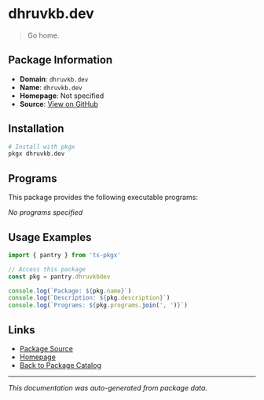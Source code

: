 # dhruvkb.dev

> Go home.

## Package Information

- **Domain**: `dhruvkb.dev`
- **Name**: `dhruvkb.dev`
- **Homepage**: Not specified
- **Source**: [View on GitHub](https://github.com/pkgxdev/pantry/tree/main/projects/dhruvkb.dev/package.yml)

## Installation

```bash
# Install with pkgx
pkgx dhruvkb.dev
```

## Programs

This package provides the following executable programs:

*No programs specified*

## Usage Examples

```typescript
import { pantry } from 'ts-pkgx'

// Access this package
const pkg = pantry.dhruvkbdev

console.log(`Package: ${pkg.name}`)
console.log(`Description: ${pkg.description}`)
console.log(`Programs: ${pkg.programs.join(', ')}`)
```

## Links

- [Package Source](https://github.com/pkgxdev/pantry/tree/main/projects/dhruvkb.dev/package.yml)
- [Homepage](#)
- [Back to Package Catalog](../package-catalog.md)

---

*This documentation was auto-generated from package data.*
